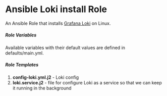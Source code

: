 # Ansible Loki install Role

An Ansible Role that installs [Grafana Loki](https://github.com/grafana/loki) on Linux.

##### Role Variables
Available variables with their default values are defined in defaults/main.yml.

##### Role Templates
1. **config-loki.yml.j2** - Loki config  
2. **loki.service.j2** - file for configure Loki as a service so that we can keep it running in the background  

